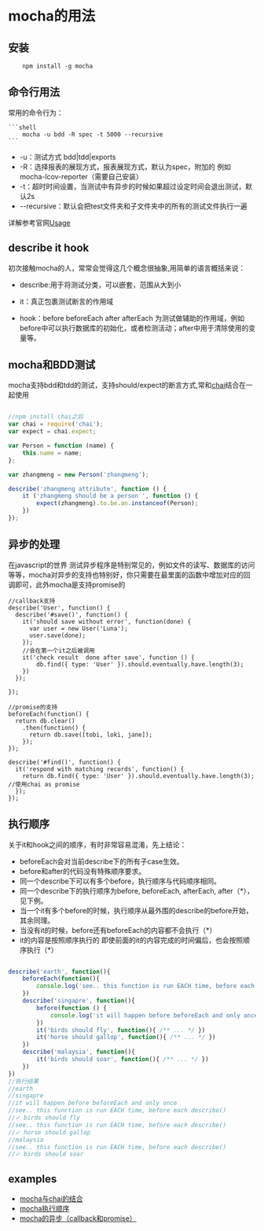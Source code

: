 # mocha的用法

## 安装

```shell
    npm install -g mocha
```

## 命令行用法

常用的命令行为：

    ```shell
        mocha -u bdd -R spec -t 5000 --recursive
    ```

- -u：测试方式 bdd|tdd|exports
- -R：选择报表的展现方式，报表展现方式，默认为spec，附加的 例如mocha-lcov-reporter（需要自己安装）
- -t：超时时间设置，当测试中有异步的时候如果超过设定时间会退出测试，默认2s
- --recursive：默认会把test文件夹和子文件夹中的所有的测试文件执行一遍

详解参考官网<a href="http://mochajs.org/#usage" targe="_blank">Usage</a>

## describe it hook

初次接触mocha的人，常常会觉得这几个概念很抽象,用简单的语言概括来说：

- describe:用于将测试分类，可以嵌套，范围从大到小

- it：真正包裹测试断言的作用域

- hook：before beforeEach after afterEach 为测试做辅助的作用域，例如 before中可以执行数据库的初始化，或者检测活动；after中用于清除使用的变量等。

## mocha和BDD测试

mocha支持bdd和tdd的测试，支持should/expect的断言方式,常和<a href="http://chaijs.com/api/bdd/" target="_blank">chai</a>结合在一起使用

```javascript

//npm install chai之后
var chai = require('chai');
var expect = chai.expect;

var Person = function (name) {
    this.name = name;
};

var zhangmeng = new Person('zhangmeng');

describe('zhangmeng attribute', function () {
    it ('zhangmeng should be a person ', function () {
        expect(zhangmeng).to.be.an.instanceof(Person);
    })
});

```

## 异步的处理

在javascript的世界 测试异步程序是特别常见的，例如文件的读写、数据库的访问等等，mocha对异步的支持也特别好，你只需要在最里面的函数中增加对应的回调即可，此外mocha是支持promise的

```javscript
//callback支持
describe('User', function() {
  describe('#save()', function() {
    it('should save without error', function(done) {
      var user = new User('Luna');
      user.save(done);
    });
    //会在第一个it之后被调用
    it('check result  done after save', function () {
        db.find({ type: 'User' }).should.eventually.have.length(3); 
    })
  });
  
});

//promise的支持
beforeEach(function() {
  return db.clear()
    .then(function() {
      return db.save([tobi, loki, jane]);
    });
});

describe('#find()', function() {
  it('respond with matching records', function() {
    return db.find({ type: 'User' }).should.eventually.have.length(3); //使用chai as promise
  });
});

```


## 执行顺序

关于it和hook之间的顺序，有时非常容易混淆，先上结论：

- beforeEach会对当前describe下的所有子case生效。
- before和after的代码没有特殊顺序要求。
- 同一个describe下可以有多个before，执行顺序与代码顺序相同。
- 同一个describe下的执行顺序为before, beforeEach, afterEach, after（*），见下例。
- 当一个it有多个before的时候，执行顺序从最外围的describe的before开始，其余同理。
- 当没有it的时候，before还有beforeEach的内容都不会执行（*）
- it的内容是按照顺序执行的 即使前面的it的内容完成的时间偏后，也会按照顺序执行（*）

```javascript

describe('earth', function(){
    beforeEach(function(){
        console.log('see.. this function is run EACH time, before each describe()')
    })
    describe('singapre', function(){
        before(function () {
            console.log('it will happen before beforeEach and only once')
        })
        it('birds should fly', function(){ /** ... */ })
        it('horse should gallop', function(){ /** ... */ })
    })
    describe('malaysia', function(){
        it('birds should soar', function(){ /** ... */ })
    })
})
//执行结果
//earth
//singapre
//it will happen before beforeEach and only once
//see.. this function is run EACH time, before each describe()
//✓ birds should fly
//see.. this function is run EACH time, before each describe()
//✓ horse should gallop
//malaysia
//see.. this function is run EACH time, before each describe()
//✓ birds should soar

```

## examples

- <a href="https://github.com/zhangmeng712/f2e-testing/blob/master/basic/test/mocha-chai.js">mocha与chai的结合</a>
- <a href="https://github.com/zhangmeng712/f2e-testing/blob/master/basic/test/mocha-order.js">mocha执行顺序</a>
- <a href="https://github.com/zhangmeng712/f2e-testing/blob/master/basic/test/mocha-async-demo.js">mocha的异步（callback和promise）</a>






